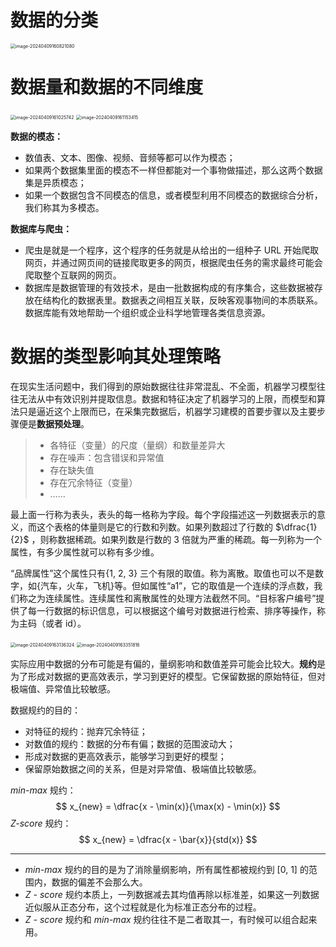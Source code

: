 # 数据的分类

<img src="https://leafalice-image.oss-cn-hangzhou.aliyuncs.com/img/2024-04-09%2F807d3896b635760dd8ea5955fa1ba032--8f36--image-20240409160821080.png" alt="image-20240409160821080" style="zoom:50%;" />

# 数据量和数据的不同维度

<img src="https://leafalice-image.oss-cn-hangzhou.aliyuncs.com/img/2024-04-09%2F9fadb2bf477823d7c80b15f88410de02--be1c--image-20240409161025742.png" alt="image-20240409161025742" style="zoom:50%;" />

<img src="https://leafalice-image.oss-cn-hangzhou.aliyuncs.com/img/2024-04-09%2Fd8c8a302fc5ad5bcb57e4048ead7fbdf--00c2--image-20240409161153415.png" alt="image-20240409161153415" style="zoom:50%;" />

**数据的模态：**

- 数值表、文本、图像、视频、音频等都可以作为模态；
- 如果两个数据集里面的模态不一样但都能对一个事物做描述，那么这两个数据集是异质模态；
- 如果一个数据包含不同模态的信息，或者模型利用不同模态的数据综合分析，我们称其为多模态。

**数据库与爬虫：**

- 爬虫是就是一个程序，这个程序的任务就是从给出的一组种子 URL 开始爬取网页，并通过网页间的链接爬取更多的网页，根据爬虫任务的需求最终可能会爬取整个互联网的网页。
- 数据库是数据管理的有效技术，是由一批数据构成的有序集合，这些数据被存放在结构化的数据表里。数据表之间相互关联，反映客观事物间的本质联系。数据库能有效地帮助一个组织或企业科学地管理各类信息资源。

# 数据的类型影响其处理策略

在现实生活问题中，我们得到的原始数据往往非常混乱、不全面，机器学习模型往往无法从中有效识别并提取信息。数据和特征决定了机器学习的上限，而模型和算法只是逼近这个上限而已，在采集完数据后，机器学习建模的首要步骤以及主要步骤便是**数据预处理**。

>- 各特征（变量）的尺度（量纲）和数量差异大
>- 存在噪声：包含错误和异常值
>- 存在缺失值
>- 存在冗余特征（变量）
>- ……

最上面一行称为表头，表头的每一格称为字段。每个字段描述这一列数据表示的意义，而这个表格的体量则是它的行数和列数。如果列数超过了行数的 $\dfrac{1}{2}$ ，则称数据稀疏。如果列数是行数的 3 倍就为严重的稀疏。每一列称为一个属性，有多少属性就可以称有多少维。

“品牌属性”这个属性只有$\{1,\ 2,\ 3\}$ 三个有限的取值。称为离散。取值也可以不是数字，如{汽车，火车，飞机}等。但如属性“a1”，它的取值是一个连续的浮点数，我们称之为连续属性。连续属性和离散属性的处理方法截然不同。“目标客户编号”提供了每一行数据的标识信息，可以根据这个编号对数据进行检索、排序等操作，称为主码（或者 id）。

<img src="https://leafalice-image.oss-cn-hangzhou.aliyuncs.com/img/2024-04-09%2F7a50c9378b363fa836ec32e3290ba20f--cd46--image-20240409163136324.png" alt="image-20240409163136324" style="zoom:50%;" />

<img src="https://leafalice-image.oss-cn-hangzhou.aliyuncs.com/img/2024-04-09%2Face7de5dd6376f0da3397f7d444ecc25--d566--image-20240409163351816.png" alt="image-20240409163351816" style="zoom:50%;" />

实际应用中数据的分布可能是有偏的，量纲影响和数值差异可能会比较大。**规约**是为了形成对数据的更高效表示，学习到更好的模型。它保留数据的原始特征，但对极端值、异常值比较敏感。

数据规约的目的：

- 对特征的规约：抛弃冗余特征；
- 对数值的规约：数据的分布有偏；数据的范围波动大；
- 形成对数据的更高效表示，能够学习到更好的模型；
- 保留原始数据之间的关系，但是对异常值、极端值比较敏感。

*min-max* 规约：
$$
x_{new} = \dfrac{x - \min(x)}{\max(x) - \min(x)}
$$
*Z-score* 规约：
$$
x_{new} = \dfrac{x - \bar{x}}{std(x)}
$$

---

- *min-max* 规约的目的是为了消除量纲影响，所有属性都被规约到 $[0,\ 1]$ 的范围内，数据的偏差不会那么大。
- *Z - score* 规约本质上，一列数据减去其均值再除以标准差，如果这一列数据近似服从正态分布，这个过程就是化为标准正态分布的过程。
- *Z - score* 规约和 *min-max* 规约往往不是二者取其一，有时候可以组合起来用。